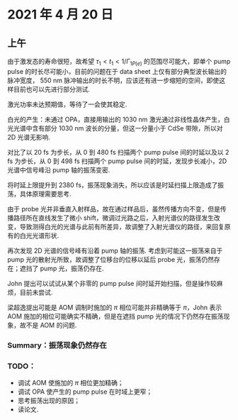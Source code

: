 # 2021 年 4 月 20 日
## 上午

由于激发态的寿命很短，故希望 $\tau_1<t_1<1/\Gamma_{1P(e)}$ 的范围尽可能大，即单个 pump pulse 的时长尽可能小，目前的问题在于 data sheet 上仅有部分典型波长输出的脉冲宽度， 550 nm 脉冲输出的时长不明，应该还有进一步缩短的空间，即使这样目前也可以先进行部分测试.

激光功率未达预期值，等待了一会使其稳定.

白光的产生：未通过 OPA，直接用输出的 1030 nm 激光通过非线性晶体产生，白光光谱中含有部分 1030 nm 波长的分量，但这一分量小于 CdSe 带隙，所以对 2D 光谱无影响.

对比了以 20 fs 为步长，从 0 到 480 fs 扫描两个 pump pulse 间的时延以及以 2 fs 为步长，从 0 到 498 fs 扫描两个 pump pulse 间的时延，发现步长减小，2D 光谱中信号峰沿 pump 轴的振荡变密.

将时延上限提升到 2380 fs，振荡现象消失，所以应该是时延扫描上限造成了振荡，具体原理需要思考.

由于 probe 光并非垂直入射样品，故在通过样品后，虽然传播方向不变，但是传播路径所在直线发生了微小 shift，微调过光路之后，入射光谱仪的路径发生改变，导致测得白光的光谱与此前有所差异，故调整了入射光谱仪的路径，来回复原有的白光光谱形状.

再次发现 2D 光谱的信号峰有沿着 pump 轴的振荡. 考虑到可能这一振荡来自于 pump 光的散射光所致，故调整了位移台的位移以延后 probe 光，振荡仍然存在；遮挡了 pump 光，振荡仍存在.

John 提出可以试试从某个非零的 pump pulse 间时延开始扫描，但是操作较麻烦，目前未尝试.

梁超逸提出可能是 AOM 调制时施加的 $\pi$ 相位可能并非精确等于 $\pi$，John 表示 AOM 施加的相位可能确实不精确，但是在遮挡 pump 光的情况下仍然存在振荡现象，故不是 AOM 的问题.

### Summary：振荡现象仍然存在

### TODO：
- 调试 AOM 使施加的 $\pi$ 相位更加精确；
- 调试 OPA 使产生的 pump pulse 在时域上更窄；
- 思考振荡出现的原因；
- 读论文.